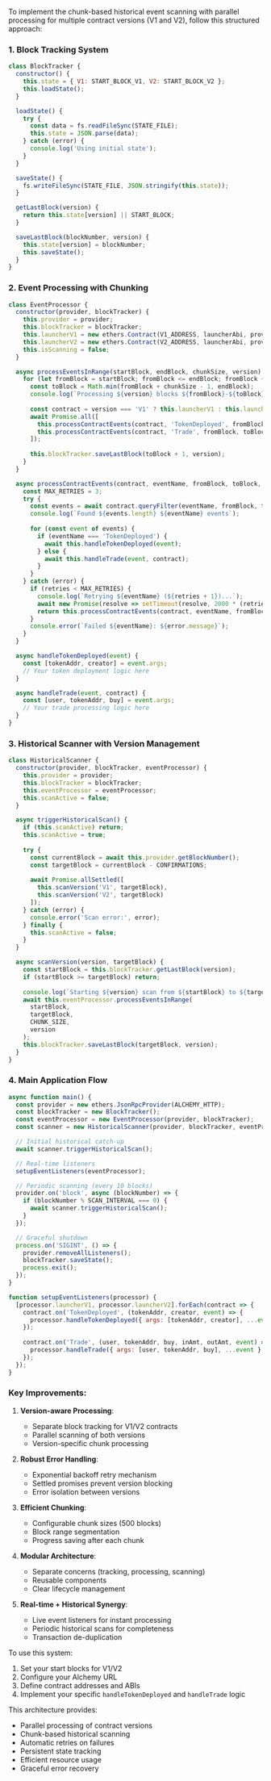 To implement the chunk-based historical event scanning with parallel processing for multiple contract versions (V1 and V2), follow this structured approach:

### 1. Block Tracking System
```javascript
class BlockTracker {
  constructor() {
    this.state = { V1: START_BLOCK_V1, V2: START_BLOCK_V2 };
    this.loadState();
  }

  loadState() {
    try {
      const data = fs.readFileSync(STATE_FILE);
      this.state = JSON.parse(data);
    } catch (error) {
      console.log('Using initial state');
    }
  }

  saveState() {
    fs.writeFileSync(STATE_FILE, JSON.stringify(this.state));
  }

  getLastBlock(version) {
    return this.state[version] || START_BLOCK;
  }

  saveLastBlock(blockNumber, version) {
    this.state[version] = blockNumber;
    this.saveState();
  }
}
```

### 2. Event Processing with Chunking
```javascript
class EventProcessor {
  constructor(provider, blockTracker) {
    this.provider = provider;
    this.blockTracker = blockTracker;
    this.launcherV1 = new ethers.Contract(V1_ADDRESS, launcherAbi, provider);
    this.launcherV2 = new ethers.Contract(V2_ADDRESS, launcherAbi, provider);
    this.isScanning = false;
  }

  async processEventsInRange(startBlock, endBlock, chunkSize, version) {
    for (let fromBlock = startBlock; fromBlock <= endBlock; fromBlock += chunkSize) {
      const toBlock = Math.min(fromBlock + chunkSize - 1, endBlock);
      console.log(`Processing ${version} blocks ${fromBlock}-${toBlock}`);
      
      const contract = version === 'V1' ? this.launcherV1 : this.launcherV2;
      await Promise.all([
        this.processContractEvents(contract, 'TokenDeployed', fromBlock, toBlock),
        this.processContractEvents(contract, 'Trade', fromBlock, toBlock)
      ]);
      
      this.blockTracker.saveLastBlock(toBlock + 1, version);
    }
  }

  async processContractEvents(contract, eventName, fromBlock, toBlock, retries = 0) {
    const MAX_RETRIES = 3;
    try {
      const events = await contract.queryFilter(eventName, fromBlock, toBlock);
      console.log(`Found ${events.length} ${eventName} events`);
      
      for (const event of events) {
        if (eventName === 'TokenDeployed') {
          await this.handleTokenDeployed(event);
        } else {
          await this.handleTrade(event, contract);
        }
      }
    } catch (error) {
      if (retries < MAX_RETRIES) {
        console.log(`Retrying ${eventName} (${retries + 1})...`);
        await new Promise(resolve => setTimeout(resolve, 2000 * (retries + 1)));
        return this.processContractEvents(contract, eventName, fromBlock, toBlock, retries + 1);
      }
      console.error(`Failed ${eventName}: ${error.message}`);
    }
  }

  async handleTokenDeployed(event) {
    const [tokenAddr, creator] = event.args;
    // Your token deployment logic here
  }

  async handleTrade(event, contract) {
    const [user, tokenAddr, buy] = event.args;
    // Your trade processing logic here
  }
}
```

### 3. Historical Scanner with Version Management
```javascript
class HistoricalScanner {
  constructor(provider, blockTracker, eventProcessor) {
    this.provider = provider;
    this.blockTracker = blockTracker;
    this.eventProcessor = eventProcessor;
    this.scanActive = false;
  }

  async triggerHistoricalScan() {
    if (this.scanActive) return;
    this.scanActive = true;
    
    try {
      const currentBlock = await this.provider.getBlockNumber();
      const targetBlock = currentBlock - CONFIRMATIONS;
      
      await Promise.allSettled([
        this.scanVersion('V1', targetBlock),
        this.scanVersion('V2', targetBlock)
      ]);
    } catch (error) {
      console.error('Scan error:', error);
    } finally {
      this.scanActive = false;
    }
  }

  async scanVersion(version, targetBlock) {
    const startBlock = this.blockTracker.getLastBlock(version);
    if (startBlock >= targetBlock) return;
    
    console.log(`Starting ${version} scan from ${startBlock} to ${targetBlock}`);
    await this.eventProcessor.processEventsInRange(
      startBlock,
      targetBlock,
      CHUNK_SIZE,
      version
    );
    this.blockTracker.saveLastBlock(targetBlock, version);
  }
}
```

### 4. Main Application Flow
```javascript
async function main() {
  const provider = new ethers.JsonRpcProvider(ALCHEMY_HTTP);
  const blockTracker = new BlockTracker();
  const eventProcessor = new EventProcessor(provider, blockTracker);
  const scanner = new HistoricalScanner(provider, blockTracker, eventProcessor);

  // Initial historical catch-up
  await scanner.triggerHistoricalScan();

  // Real-time listeners
  setupEventListeners(eventProcessor);

  // Periodic scanning (every 10 blocks)
  provider.on('block', async (blockNumber) => {
    if (blockNumber % SCAN_INTERVAL === 0) {
      await scanner.triggerHistoricalScan();
    }
  });

  // Graceful shutdown
  process.on('SIGINT', () => {
    provider.removeAllListeners();
    blockTracker.saveState();
    process.exit();
  });
}

function setupEventListeners(processor) {
  [processor.launcherV1, processor.launcherV2].forEach(contract => {
    contract.on('TokenDeployed', (tokenAddr, creator, event) => {
      processor.handleTokenDeployed({ args: [tokenAddr, creator], ...event });
    });
    
    contract.on('Trade', (user, tokenAddr, buy, inAmt, outAmt, event) => {
      processor.handleTrade({ args: [user, tokenAddr, buy], ...event }, contract);
    });
  });
}
```

### Key Improvements:
1. **Version-aware Processing**:
   - Separate block tracking for V1/V2 contracts
   - Parallel scanning of both versions
   - Version-specific chunk processing

2. **Robust Error Handling**:
   - Exponential backoff retry mechanism
   - Settled promises prevent version blocking
   - Error isolation between versions

3. **Efficient Chunking**:
   - Configurable chunk sizes (500 blocks)
   - Block range segmentation
   - Progress saving after each chunk

4. **Modular Architecture**:
   - Separate concerns (tracking, processing, scanning)
   - Reusable components
   - Clear lifecycle management

5. **Real-time + Historical Synergy**:
   - Live event listeners for instant processing
   - Periodic historical scans for completeness
   - Transaction de-duplication

To use this system:
1. Set your start blocks for V1/V2
2. Configure your Alchemy URL
3. Define contract addresses and ABIs
4. Implement your specific `handleTokenDeployed` and `handleTrade` logic

This architecture provides:
- Parallel processing of contract versions
- Chunk-based historical scanning
- Automatic retries on failures
- Persistent state tracking
- Efficient resource usage
- Graceful error recovery

